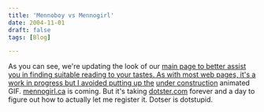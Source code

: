 ```yaml
---
title: 'Mennoboy vs Mennogirl'
date: 2004-11-01
draft: false
tags: [Blog]

---
```


As you can see, we're updating the look of our [main page to better assist you in finding suitable reading to your tastes. As with most web pages, it's a work in progress but I avoided putting up the](http://www.mennoboy.com/) [under construction](http://www.acme.com/jef/construction/) animated GIF. [mennogirl.ca](http://www.mennogirl.ca) is coming. But it's taking [dotster.com](http://www.dotster.com) forever and a day to figure out how to actually let me register it. Dotser is dotstupid.